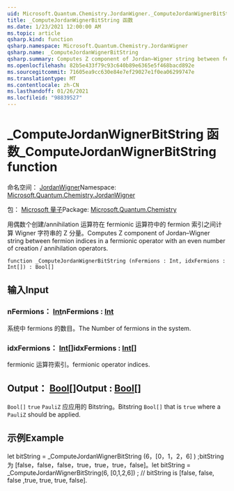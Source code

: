 ```yaml
---
uid: Microsoft.Quantum.Chemistry.JordanWigner._ComputeJordanWignerBitString
title: _ComputeJordanWignerBitString 函数
ms.date: 1/23/2021 12:00:00 AM
ms.topic: article
qsharp.kind: function
qsharp.namespace: Microsoft.Quantum.Chemistry.JordanWigner
qsharp.name: _ComputeJordanWignerBitString
qsharp.summary: Computes Z component of Jordan–Wigner string between fermion indices in a fermionic operator with an even number of creation / annihilation operators.
ms.openlocfilehash: 82b5e433f79c93c640b89e6365e5f468bacd892e
ms.sourcegitcommit: 71605ea9cc630e84e7ef29027e1f0ea06299747e
ms.translationtype: MT
ms.contentlocale: zh-CN
ms.lasthandoff: 01/26/2021
ms.locfileid: "98839527"
---
```

# <a name="_computejordanwignerbitstring-function"></a><span data-ttu-id="4d696-102">_ComputeJordanWignerBitString 函数</span><span class="sxs-lookup"><span data-stu-id="4d696-102">_ComputeJordanWignerBitString function</span></span>

<span data-ttu-id="4d696-103">命名空间： [JordanWigner](xref:Microsoft.Quantum.Chemistry.JordanWigner)</span><span class="sxs-lookup"><span data-stu-id="4d696-103">Namespace: [Microsoft.Quantum.Chemistry.JordanWigner](xref:Microsoft.Quantum.Chemistry.JordanWigner)</span></span>

<span data-ttu-id="4d696-104">包： [Microsoft 量子](https://nuget.org/packages/Microsoft.Quantum.Chemistry)</span><span class="sxs-lookup"><span data-stu-id="4d696-104">Package: [Microsoft.Quantum.Chemistry](https://nuget.org/packages/Microsoft.Quantum.Chemistry)</span></span>


<span data-ttu-id="4d696-105">用偶数个创建/annihilation 运算符在 fermionic 运算符中的 fermion 索引之间计算 Wigner 字符串的 Z 分量。</span><span class="sxs-lookup"><span data-stu-id="4d696-105">Computes Z component of Jordan–Wigner string between fermion indices in a fermionic operator with an even number of creation / annihilation operators.</span></span>

```qsharp
function _ComputeJordanWignerBitString (nFermions : Int, idxFermions : Int[]) : Bool[]
```


## <a name="input"></a><span data-ttu-id="4d696-106">输入</span><span class="sxs-lookup"><span data-stu-id="4d696-106">Input</span></span>

### <a name="nfermions--int"></a><span data-ttu-id="4d696-107">nFermions： [Int](xref:microsoft.quantum.lang-ref.int)</span><span class="sxs-lookup"><span data-stu-id="4d696-107">nFermions : [Int](xref:microsoft.quantum.lang-ref.int)</span></span>

<span data-ttu-id="4d696-108">系统中 fermions 的数目。</span><span class="sxs-lookup"><span data-stu-id="4d696-108">The Number of fermions in the system.</span></span>


### <a name="idxfermions--int"></a><span data-ttu-id="4d696-109">idxFermions： [Int](xref:microsoft.quantum.lang-ref.int)[]</span><span class="sxs-lookup"><span data-stu-id="4d696-109">idxFermions : [Int](xref:microsoft.quantum.lang-ref.int)[]</span></span>

<span data-ttu-id="4d696-110">fermionic 运算符索引。</span><span class="sxs-lookup"><span data-stu-id="4d696-110">fermionic operator indices.</span></span>



## <a name="output--bool"></a><span data-ttu-id="4d696-111">Output： [Bool](xref:microsoft.quantum.lang-ref.bool)[]</span><span class="sxs-lookup"><span data-stu-id="4d696-111">Output : [Bool](xref:microsoft.quantum.lang-ref.bool)[]</span></span>

<span data-ttu-id="4d696-112">`Bool[]` `true` `PauliZ` 应应用的 Bitstring。</span><span class="sxs-lookup"><span data-stu-id="4d696-112">Bitstring `Bool[]` that is `true` where a `PauliZ` should be applied.</span></span>

## <a name="example"></a><span data-ttu-id="4d696-113">示例</span><span class="sxs-lookup"><span data-stu-id="4d696-113">Example</span></span>

<span data-ttu-id="4d696-114">let bitString = _ComputeJordanWignerBitString (6，[0，1，2，6] ) ;bitString 为 [false，false，false，true，true，true，false]。</span><span class="sxs-lookup"><span data-stu-id="4d696-114">let bitString = _ComputeJordanWignerBitString(6, [0,1,2,6]) ; // bitString is [false, false, false ,true, true, true, false].</span></span>